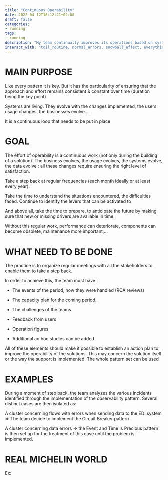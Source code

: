 ```yaml
---
title: "Continuous Operability"
date: 2022-04-12T16:12:21+02:00
draft: false
categories:
- running
tags:
- running
description: "My team continually improves its operations based on system health, root cause analysis, and knowledge"
interact_with: "toil_routine, normal_errors, snowball_effect, everything_works_all_the_time"
---
```



# MAIN PURPOSE

Like every pattern it is key. But it has the particularity of ensuring that the approach and effort remains consistent & constant over time (duration being the key point)

Systems are living. They evolve with the changes implemented, the users usage changes, the businesses evolve....

It is a continuous loop that needs to be put in place



# GOAL

The effort of operability is a continuous work (not only during the building of a solution). The business evolves, the usage evolves, the systems evolve, the data evolve : all these changes require ensuring the right level of satisfaction.

Take a step back at regular frequencies (each month ideally or at least every year).

Take the time to understand the situations encountered, the difficulties faced. Continue to identify the levers that can be activated to

And above all, take the time to prepare, to anticipate the future by making sure that new or missing drivers are available in time.



Without this regular work, performance can deteriorate, components can become obsolete, maintenance more important,...



# WHAT NEED TO BE DONE

The practice is to organize regular meetings with all the stakeholders to enable them to take a step back.

In order to achieve this, the team must have:

* The events of the period, how they were handled (RCA reviews)

* The capacity plan for the coming period.

* The challenges of the teams

* Feedback from users

* Operation figures

* Additional ad hoc studies can be added



All of these elements should make it possible to establish an action plan to improve the operability of the solutions. This may concern the solution itself or the way the support is implemented. The whole pattern set can be used


# EXAMPLES

During a moment of step back, the team analyzes the various incidents identified through the implementation of the observability pattern. Several distinct cases are then isolated as:



A cluster concerning flows with errors when sending data to the EDI system => The team decide to implement the Circuit Breaker pattern



A cluster concerning data errors => the Event and Time is Precious pattern is then set up for the treatment of this case until the problem is implemented.


# REAL MICHELIN WORLD

Ex:  
